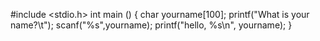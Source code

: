 #include <stdio.h> int main ()
{
char yourname[100]; 
printf("What is your name?\t"); 
scanf("%s",yourname); 
printf("hello, %s\n", yourname);
}
